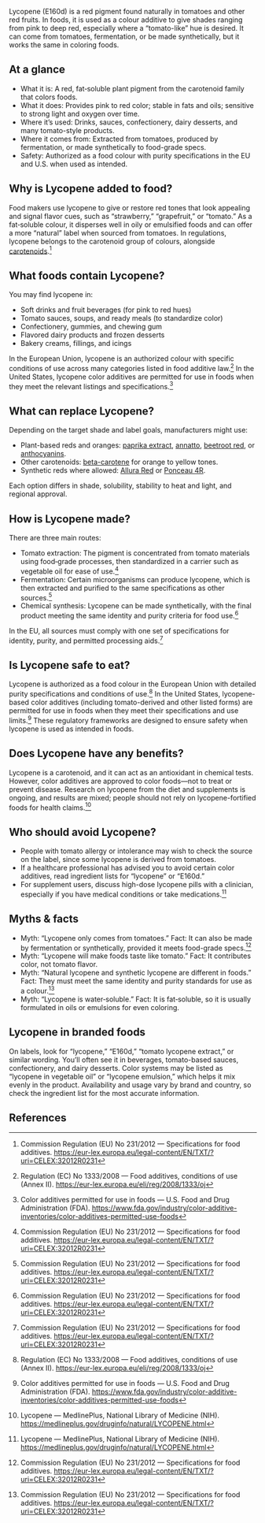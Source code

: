 Lycopene (E160d) is a red pigment found naturally in tomatoes and other red fruits. In foods, it is used as a colour additive to give shades ranging from pink to deep red, especially where a “tomato-like” hue is desired. It can come from tomatoes, fermentation, or be made synthetically, but it works the same in coloring foods.

<!--more-->

## At a glance
- What it is: A red, fat‑soluble plant pigment from the carotenoid family that colors foods.
- What it does: Provides pink to red color; stable in fats and oils; sensitive to strong light and oxygen over time.
- Where it’s used: Drinks, sauces, confectionery, dairy desserts, and many tomato-style products.
- Where it comes from: Extracted from tomatoes, produced by fermentation, or made synthetically to food-grade specs.
- Safety: Authorized as a food colour with purity specifications in the EU and U.S. when used as intended.

## Why is Lycopene added to food?
Food makers use lycopene to give or restore red tones that look appealing and signal flavor cues, such as “strawberry,” “grapefruit,” or “tomato.” As a fat‑soluble colour, it disperses well in oily or emulsified foods and can offer a more “natural” label when sourced from tomatoes. In regulations, lycopene belongs to the carotenoid group of colours, alongside [carotenoids](/e160-carotenoids).[^1]

## What foods contain Lycopene?
You may find lycopene in:
- Soft drinks and fruit beverages (for pink to red hues)
- Tomato sauces, soups, and ready meals (to standardize color)
- Confectionery, gummies, and chewing gum
- Flavored dairy products and frozen desserts
- Bakery creams, fillings, and icings

In the European Union, lycopene is an authorized colour with specific conditions of use across many categories listed in food additive law.[^2] In the United States, lycopene color additives are permitted for use in foods when they meet the relevant listings and specifications.[^3]

## What can replace Lycopene?
Depending on the target shade and label goals, manufacturers might use:
- Plant-based reds and oranges: [paprika extract](/e160c-paprika-extract), [annatto](/e160b-annatto), [beetroot red](/e162-beetroot-red), or [anthocyanins](/e163-anthocyanins).
- Other carotenoids: [beta-carotene](/e160ai-beta-carotene) for orange to yellow tones.
- Synthetic reds where allowed: [Allura Red](/e129-allura-red) or [Ponceau 4R](/e124-ponceau-4r).

Each option differs in shade, solubility, stability to heat and light, and regional approval.

## How is Lycopene made?
There are three main routes:
- Tomato extraction: The pigment is concentrated from tomato materials using food‑grade processes, then standardized in a carrier such as vegetable oil for ease of use.[^1]
- Fermentation: Certain microorganisms can produce lycopene, which is then extracted and purified to the same specifications as other sources.[^1]
- Chemical synthesis: Lycopene can be made synthetically, with the final product meeting the same identity and purity criteria for food use.[^1]

In the EU, all sources must comply with one set of specifications for identity, purity, and permitted processing aids.[^1]

## Is Lycopene safe to eat?
Lycopene is authorized as a food colour in the European Union with detailed purity specifications and conditions of use.[^2] In the United States, lycopene-based color additives (including tomato-derived and other listed forms) are permitted for use in foods when they meet their specifications and use limits.[^3] These regulatory frameworks are designed to ensure safety when lycopene is used as intended in foods.

## Does Lycopene have any benefits?
Lycopene is a carotenoid, and it can act as an antioxidant in chemical tests. However, color additives are approved to color foods—not to treat or prevent disease. Research on lycopene from the diet and supplements is ongoing, and results are mixed; people should not rely on lycopene-fortified foods for health claims.[^4]

## Who should avoid Lycopene?
- People with tomato allergy or intolerance may wish to check the source on the label, since some lycopene is derived from tomatoes.
- If a healthcare professional has advised you to avoid certain color additives, read ingredient lists for “lycopene” or “E160d.”
- For supplement users, discuss high-dose lycopene pills with a clinician, especially if you have medical conditions or take medications.[^4]

## Myths & facts
- Myth: “Lycopene only comes from tomatoes.” Fact: It can also be made by fermentation or synthetically, provided it meets food-grade specs.[^1]
- Myth: “Lycopene will make foods taste like tomato.” Fact: It contributes color, not tomato flavor.
- Myth: “Natural lycopene and synthetic lycopene are different in foods.” Fact: They must meet the same identity and purity standards for use as a colour.[^1]
- Myth: “Lycopene is water‑soluble.” Fact: It is fat‑soluble, so it is usually formulated in oils or emulsions for even coloring.

## Lycopene in branded foods
On labels, look for “lycopene,” “E160d,” “tomato lycopene extract,” or similar wording. You’ll often see it in beverages, tomato-based sauces, confectionery, and dairy desserts. Color systems may be listed as “lycopene in vegetable oil” or “lycopene emulsion,” which helps it mix evenly in the product. Availability and usage vary by brand and country, so check the ingredient list for the most accurate information.

## References
[^1]: Commission Regulation (EU) No 231/2012 — Specifications for food additives. https://eur-lex.europa.eu/legal-content/EN/TXT/?uri=CELEX:32012R0231
[^2]: Regulation (EC) No 1333/2008 — Food additives, conditions of use (Annex II). https://eur-lex.europa.eu/eli/reg/2008/1333/oj
[^3]: Color additives permitted for use in foods — U.S. Food and Drug Administration (FDA). https://www.fda.gov/industry/color-additive-inventories/color-additives-permitted-use-foods
[^4]: Lycopene — MedlinePlus, National Library of Medicine (NIH). https://medlineplus.gov/druginfo/natural/LYCOPENE.html
